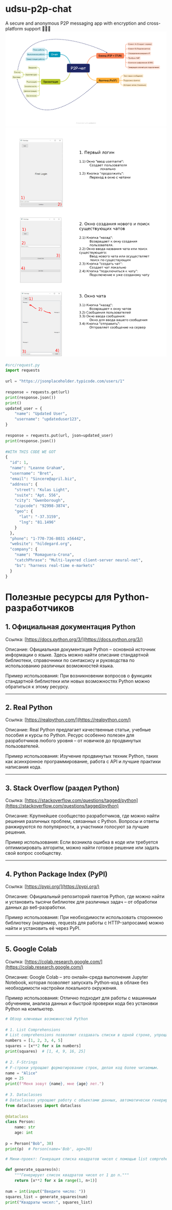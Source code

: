 # udsu-p2p-chat
A secure and anonymous P2P messaging app with encryption and cross-platform support 🐍🐍🐍
![Демо](src/P2P-чат-P2P-чат.png)
![Демо](src/document.jpg)
```python
#src/request.py
import requests

url = "https://jsonplaceholder.typicode.com/users/1"

response = requests.get(url)
print(response.json()) 
print()
updated_user = {    
    "name": "Updated User",
    "username": "updateduser123",
}

response = requests.put(url, json=updated_user)
print(response.json())
 
#WITH THIS CODE WE GOT
{
  "id": 1,
  "name": "Leanne Graham",
  "username": "Bret",
  "email": "Sincere@april.biz",
  "address": {
    "street": "Kulas Light",
    "suite": "Apt. 556",
    "city": "Gwenborough",
    "zipcode": "92998-3874",
    "geo": {
      "lat": "-37.3159",
      "lng": "81.1496"
    }
  },
  "phone": "1-770-736-8031 x56442",
  "website": "hildegard.org",
  "company": {
    "name": "Romaguera-Crona",
    "catchPhrase": "Multi-layered client-server neural-net",
    "bs": "harness real-time e-markets"
  }
}
```

# Полезные ресурсы для Python-разработчиков

## 1. Официальная документация Python
Ссылка: [https://docs.python.org/3/](https://docs.python.org/3/)

Описание:
Официальная документация Python – основной источник информации о языке. Здесь можно найти описание стандартной библиотеки, справочники по синтаксису и руководства по использованию различных возможностей языка.

Пример использования:
При возникновении вопросов о функциях стандартной библиотеки или новых возможностях Python можно обратиться к этому ресурсу.

---

## 2. Real Python
Ссылка: [https://realpython.com/](https://realpython.com/)

Описание:
Real Python предлагает качественные статьи, учебные пособия и курсы по Python. Ресурс особенно полезен для разработчиков любого уровня – от новичков до продвинутых пользователей.

Пример использования:
Изучение продвинутых техник Python, таких как асинхронное программирование, работа с API и лучшие практики написания кода.

---

## 3. Stack Overflow (раздел Python)
Ссылка: [https://stackoverflow.com/questions/tagged/python](https://stackoverflow.com/questions/tagged/python)

Описание:
Крупнейшее сообщество разработчиков, где можно найти решения различных проблем, связанных с Python. Вопросы и ответы ранжируются по популярности, а участники голосуют за лучшие решения.

Пример использования:
Если возникла ошибка в коде или требуется оптимизировать алгоритм, можно найти готовое решение или задать свой вопрос сообществу.

---

## 4. Python Package Index (PyPI)
Ссылка: [https://pypi.org/](https://pypi.org/)

Описание:
Официальный репозиторий пакетов Python, где можно найти и установить тысячи библиотек для различных задач – от обработки данных до веб-разработки.

Пример использования:
При необходимости использовать стороннюю библиотеку (например, requests для работы с HTTP-запросами) можно найти и установить её через PyPI.

---

## 5. Google Colab
Ссылка: [https://colab.research.google.com/](https://colab.research.google.com/)

Описание:
Google Colab – это онлайн-среда выполнения Jupyter Notebook, которая позволяет запускать Python-код в облаке без необходимости настройки локального окружения.

Пример использования:
Отлично подходит для работы с машинным обучением, анализа данных и быстрой проверки кода без установки Python на компьютер.

```python
# Обзор ключевых возможностей Python

# 1. List Comprehensions
# List comprehensions позволяют создавать списки в одной строке, упрощая код.
numbers = [1, 2, 3, 4, 5]
squares = [x**2 for x in numbers]
print(squares)  # [1, 4, 9, 16, 25]

# 2. F-Strings
# F-строки упрощают форматирование строк, делая код более читаемым.
name = "Alice"
age = 25
print(f"Меня зовут {name}, мне {age} лет.")

# 3. Dataclasses
# Dataclasses упрощают работу с объектами данных, автоматически генерируя методы.
from dataclasses import dataclass

@dataclass
class Person:
    name: str
    age: int

p = Person("Bob", 30)
print(p)  # Person(name='Bob', age=30)
```


```python
# Мини-проект: Генерация списка квадратов чисел с помощью list comprehensions

def generate_squares(n):
    """Генерирует список квадратов чисел от 1 до n."""
    return [x**2 for x in range(1, n+1)]

num = int(input("Введите число: "))
squares_list = generate_squares(num)
print("Квадраты чисел:", squares_list)
```




















